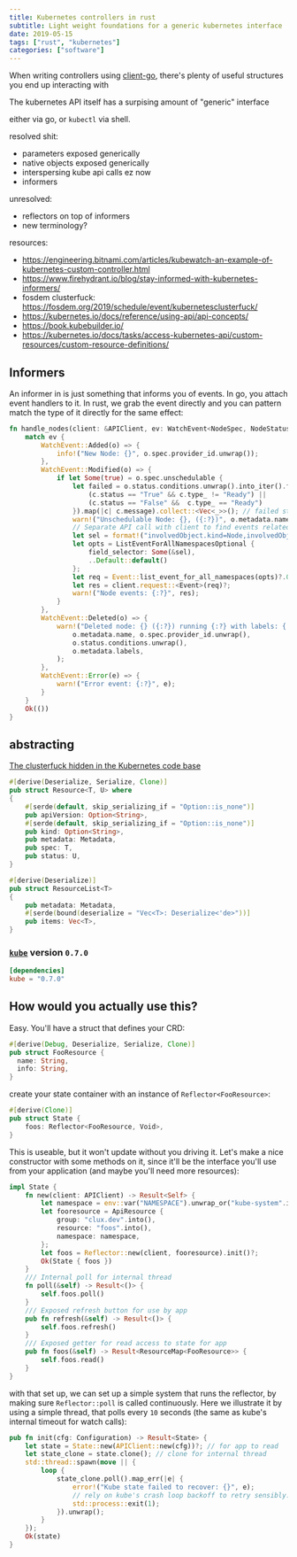 ```yaml
---
title: Kubernetes controllers in rust
subtitle: Light weight foundations for a generic kubernetes interface
date: 2019-05-15
tags: ["rust", "kubernetes"]
categories: ["software"]
---
```


When writing controllers using [client-go](https://github.com/kubernetes/client-go), there's plenty of useful structures you end up interacting with

The kubernetes API itself has a surpising amount of "generic" interface

either  via go, or `kubectl` via shell.

<!--more-->

resolved shit:
- parameters exposed generically
- native objects exposed generically
- interspersing kube api calls ez now
- informers

unresolved:
- reflectors on top of informers
- new terminology?

resources:
- https://engineering.bitnami.com/articles/kubewatch-an-example-of-kubernetes-custom-controller.html
- https://www.firehydrant.io/blog/stay-informed-with-kubernetes-informers/
- fosdem clusterfuck: https://fosdem.org/2019/schedule/event/kubernetesclusterfuck/
- https://kubernetes.io/docs/reference/using-api/api-concepts/
- https://book.kubebuilder.io/
- https://kubernetes.io/docs/tasks/access-kubernetes-api/custom-resources/custom-resource-definitions/

## Informers
An informer in is just something that informs you of events. In go, you attach event handlers to it. In rust, we grab the event directly and you can pattern match the type of it directly for the same effect:

```rust
fn handle_nodes(client: &APIClient, ev: WatchEvent<NodeSpec, NodeStatus>) -> Result<(), failure::Error> {
    match ev {
        WatchEvent::Added(o) => {
            info!("New Node: {}", o.spec.provider_id.unwrap());
        },
        WatchEvent::Modified(o) => {
            if let Some(true) = o.spec.unschedulable {
                let failed = o.status.conditions.unwrap().into_iter().filter(|c| {
                    (c.status == "True" && c.type_ != "Ready") ||
                    (c.status == "False" &&  c.type_ == "Ready")
                }).map(|c| c.message).collect::<Vec<_>>(); // failed statuses
                warn!("Unschedulable Node: {}, ({:?})", o.metadata.name, failed);
                // Separate API call with client to find events related to this node
                let sel = format!("involvedObject.kind=Node,involvedObject.name={}", o.metadata.name);
                let opts = ListEventForAllNamespacesOptional {
                    field_selector: Some(&sel),
                    ..Default::default()
                };
                let req = Event::list_event_for_all_namespaces(opts)?.0;
                let res = client.request::<Event>(req)?;
                warn!("Node events: {:?}", res);
            }
        },
        WatchEvent::Deleted(o) => {
            warn!("Deleted node: {} ({:?}) running {:?} with labels: {:?}",
                o.metadata.name, o.spec.provider_id.unwrap(),
                o.status.conditions.unwrap(),
                o.metadata.labels,
            );
        },
        WatchEvent::Error(e) => {
            warn!("Error event: {:?}", e);
        }
    }
    Ok(())
}
```


## abstracting

[The clusterfuck hidden in the Kubernetes code base](https://fosdem.org/2019/schedule/event/kubernetesclusterfuck/)

```rust
#[derive(Deserialize, Serialize, Clone)]
pub struct Resource<T, U> where
{
    #[serde(default, skip_serializing_if = "Option::is_none")]
    pub apiVersion: Option<String>,
    #[serde(default, skip_serializing_if = "Option::is_none")]
    pub kind: Option<String>,
    pub metadata: Metadata,
    pub spec: T,
    pub status: U,
}
```


```rust
#[derive(Deserialize)]
pub struct ResourceList<T>
{
    pub metadata: Metadata,
    #[serde(bound(deserialize = "Vec<T>: Deserialize<'de>"))]
    pub items: Vec<T>,
}
```

### [`kube`](https://github.com/clux/kube-rs) version `0.7.0`

```toml
[dependencies]
kube = "0.7.0"
```

## How would you actually use this?
Easy. You'll have a struct that defines your CRD:

```rust
#[derive(Debug, Deserialize, Serialize, Clone)]
pub struct FooResource {
  name: String,
  info: String,
}
```

create your state container with an instance of `Reflector<FooResource>`:

```rust
#[derive(Clone)]
pub struct State {
    foos: Reflector<FooResource, Void>,
}
```

This is useable, but it won't update without you driving it. Let's make a nice constructor with some methods on it, since it'll be the interface you'll use from your application (and maybe you'll need more resources):

```rust
impl State {
    fn new(client: APIClient) -> Result<Self> {
        let namespace = env::var("NAMESPACE").unwrap_or("kube-system".into());
        let fooresource = ApiResource {
            group: "clux.dev".into(),
            resource: "foos".into(),
            namespace: namespace,
        };
        let foos = Reflector::new(client, fooresource).init()?;
        Ok(State { foos })
    }
    /// Internal poll for internal thread
    fn poll(&self) -> Result<()> {
        self.foos.poll()
    }
    /// Exposed refresh button for use by app
    pub fn refresh(&self) -> Result<()> {
        self.foos.refresh()
    }
    /// Exposed getter for read access to state for app
    pub fn foos(&self) -> Result<ResourceMap<FooResource>> {
        self.foos.read()
    }
}
```

with that set up, we can set up a simple system that runs the reflector, by making sure `Reflector::poll` is called continuously. Here we illustrate it by using a simple thread, that polls every `10` seconds (the same as kube's internal timeout for watch calls):

```rust
pub fn init(cfg: Configuration) -> Result<State> {
    let state = State::new(APIClient::new(cfg))?; // for app to read
    let state_clone = state.clone(); // clone for internal thread
    std::thread::spawn(move || {
        loop {
            state_clone.poll().map_err(|e| {
                error!("Kube state failed to recover: {}", e);
                // rely on kube's crash loop backoff to retry sensibly:
                std::process::exit(1);
            }).unwrap();
        }
    });
    Ok(state)
}
```
